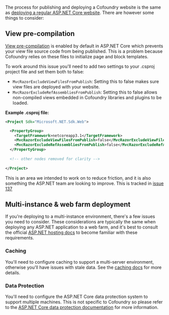 ﻿The process for publishing and deploying a Cofoundry website is the same as [deploying a regular ASP.NET Core website](https://docs.microsoft.com/en-us/aspnet/core/host-and-deploy/). There are however some things to consider:

## View pre-compilation

[View pre-compilation](https://docs.microsoft.com/en-us/aspnet/core/mvc/views/view-compilation) is enabled by default in ASP.NET Core which prevents your view file source code from being published. This is a problem because Cofoundry relies on these files to initialize page and block templates. 

To work around this issue you'll need to add two settings to your .csproj project file and set them both to false:

- `MvcRazorExcludeViewFilesFromPublish`: Setting this to false makes sure view files are deployed with your website.
- `MvcRazorExcludeRefAssembliesFromPublish`: Setting this to false allows non-compiled views embedded in Cofoundry libraries and plugins to be loaded. 

**Example .csproj file:**

```xml
<Project Sdk="Microsoft.NET.Sdk.Web">

  <PropertyGroup>
    <TargetFramework>netcoreapp3.1</TargetFramework>
    <MvcRazorExcludeViewFilesFromPublish>false</MvcRazorExcludeViewFilesFromPublish>
    <MvcRazorExcludeRefAssembliesFromPublish>false</MvcRazorExcludeRefAssembliesFromPublish>
  </PropertyGroup>
  
  <!-- other nodes removed for clarity -->
  
</Project>
```

This is an area we intended to work on to reduce friction, and it is also something the ASP.NET team are looking to improve. This is tracked in [issue 137](https://github.com/cofoundry-cms/cofoundry/issues/137)

## Multi-instance & web farm deployment

If you're deploying to a multi-instance environment, there's a few issues you need to consider. These considerations are typically the same when deploying any ASP.NET application to a web farm, and it's best to consult the official [ASP.NET hosting docs](https://docs.microsoft.com/en-us/aspnet/core/host-and-deploy/web-farm) to become familiar with these requirements.

### Caching

You'll need to configure caching to support a multi-server environment, otherwise you'll have issues with stale data. See the [caching docs](/framework/caching) for more details.

### Data Protection

You'll need to configure the ASP.NET Core data protection system to support multiple machines. This is not specific to Cofoundry so please refer to the [ASP.NET Core data protection documentation](https://docs.microsoft.com/en-us/aspnet/core/security/data-protection/configuration/overview) for more information.